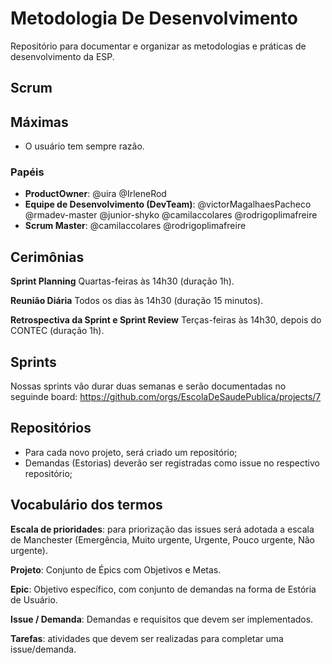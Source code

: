 # Metodologia De Desenvolvimento
Repositório para documentar e organizar as metodologias e práticas de desenvolvimento da ESP.


## Scrum

## Máximas
- O usuário tem sempre razão.


### Papéis

- **ProductOwner**: @uira @IrleneRod
- **Equipe de Desenvolvimento (DevTeam)**: @victorMagalhaesPacheco @rmadev-master @junior-shyko @camilaccolares @rodrigoplimafreire
- **Scrum Master**: @camilaccolares @rodrigoplimafreire


## Cerimônias

**Sprint Planning** Quartas-feiras às 14h30 (duração 1h).

**Reunião Diária** Todos os dias às 14h30 (duração 15 minutos).

**Retrospectiva da Sprint e Sprint Review** Terças-feiras às 14h30, depois do CONTEC (duração 1h).


## Sprints

Nossas sprints vão durar duas semanas e serão documentadas no seguinde board: https://github.com/orgs/EscolaDeSaudePublica/projects/7


## Repositórios
- Para cada novo projeto, será criado um repositório;
- Demandas (Estorias) deverão ser registradas como issue no respectivo repositório;

## Vocabulário dos termos

**Escala de prioridades**: para priorização das issues será adotada a escala de Manchester (Emergência, Muito urgente, Urgente, Pouco urgente, Não urgente).

**Projeto**: Conjunto de Épics com Objetivos e Metas.

**Epic**: Objetivo específico, com conjunto de demandas na forma de Estória de Usuário.

**Issue / Demanda**: Demandas e requisitos que devem ser implementados.

**Tarefas**: atividades que devem ser realizadas para completar uma issue/demanda.


